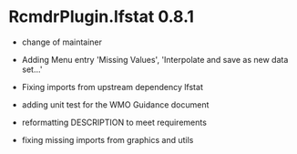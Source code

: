 <!-- NEWS.md is generated from NEWS.Rmd. Please edit that file -->
RcmdrPlugin.lfstat 0.8.1
========================

-   change of maintainer

-   Adding Menu entry 'Missing Values', 'Interpolate and save as new data set...'

-   Fixing imports from upstream dependency lfstat

-   adding unit test for the WMO Guidance document

-   reformatting DESCRIPTION to meet requirements

-   fixing missing imports from graphics and utils
